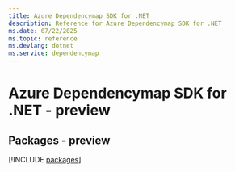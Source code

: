 ```yaml
---
title: Azure Dependencymap SDK for .NET
description: Reference for Azure Dependencymap SDK for .NET
ms.date: 07/22/2025
ms.topic: reference
ms.devlang: dotnet
ms.service: dependencymap
---
```

# Azure Dependencymap SDK for .NET - preview
## Packages - preview
[!INCLUDE [packages](dependencymap-index.md)]